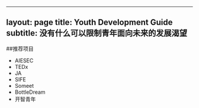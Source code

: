 
---
layout: page
title: Youth Development Guide
subtitle: 没有什么可以限制青年面向未来的发展渴望
---

##推荐项目
- AIESEC
- TEDx
- JA
- SIFE
- Someet
- BottleDream
- 开智青年


